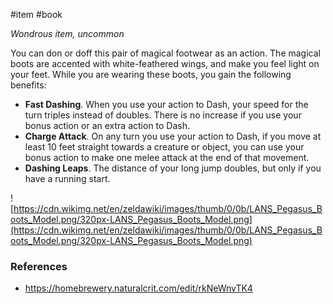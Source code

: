 #item #book 

*Wondrous item, uncommon*

You can don or doff this pair of magical footwear as an action. The magical boots are accented with white-feathered wings, and make you feel light on your feet. While you are wearing these boots, you gain the following benefits:
* **Fast Dashing**. When you use your action to Dash, your speed for the turn triples instead of doubles. There is no increase if you use your bonus action or an extra action to Dash.
* **Charge Attack**. On any turn you use your action to Dash, if you move at least 10 feet straight towards a creature or object, you can use your bonus action to make one melee attack at the end of that movement.
* **Dashing Leaps**. The distance of your long jump doubles, but only if you have a running start.

![https://cdn.wikimg.net/en/zeldawiki/images/thumb/0/0b/LANS_Pegasus_Boots_Model.png/320px-LANS_Pegasus_Boots_Model.png](https://cdn.wikimg.net/en/zeldawiki/images/thumb/0/0b/LANS_Pegasus_Boots_Model.png/320px-LANS_Pegasus_Boots_Model.png)

### References

* https://homebrewery.naturalcrit.com/edit/rkNeWnvTK4
